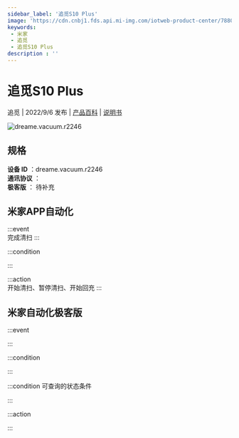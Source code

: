 ```yaml
---
sidebar_label: '追觅S10 Plus'
image: 'https://cdn.cnbj1.fds.api.mi-img.com/iotweb-product-center/78800b8c686a3999bb004352d2326815_1661496675874.png?GalaxyAccessKeyId=AKVGLQWBOVIRQ3XLEW&Expires=9223372036854775807&Signature=Yvd8aS1Gao5Mh7AdkjegZncSnm0='
keywords: 
 - 米家
 - 追觅
 - 追觅S10 Plus
description : ''
---
```

# 追觅S10 Plus

追觅 | 2022/9/6 发布 | [产品百科](https://home.mi.com/webapp/content/baike/product/index.html?model=dreame.vacuum.r2246/) | [说明书](https://home.mi.com/views/introduction.html?model=dreame.vacuum.r2246&region=cn)

![dreame.vacuum.r2246](https://cdn.cnbj1.fds.api.mi-img.com/iotweb-product-center/78800b8c686a3999bb004352d2326815_1661496675874.png?GalaxyAccessKeyId=AKVGLQWBOVIRQ3XLEW&Expires=9223372036854775807&Signature=Yvd8aS1Gao5Mh7AdkjegZncSnm0=)

## 规格  
> 
**设备 ID** ：dreame.vacuum.r2246  
**通讯协议** ：  
**极客版**  ： 待补充 


## 米家APP自动化  

:::event  
完成清扫
:::

:::condition  

:::

:::action   
开始清扫、暂停清扫、开始回充
:::

## 米家自动化极客版  

:::event  

:::

:::condition  

:::

:::condition 可查询的状态条件  

:::

:::action  

:::

        
